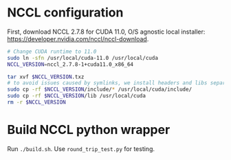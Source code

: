 # NCCL configuration

First, download NCCL 2.7.8 for CUDA 11.0, O/S agnostic local installer: https://developer.nvidia.com/nccl/nccl-download.

```bash
# Change CUDA runtime to 11.0
sudo ln -sfn /usr/local/cuda-11.0 /usr/local/cuda
NCCL_VERSION=nccl_2.7.8-1+cuda11.0_x86_64

tar xvf $NCCL_VERSION.txz
# to avoid issues caused by symlinks, we install headers and libs separately.
sudo cp -rf $NCCL_VERSION/include/* /usr/local/cuda/include/
sudo cp -rf $NCCL_VERSION/lib /usr/local/cuda
rm -r $NCCL_VERSION
```

# Build NCCL python wrapper

Run `./build.sh`. Use `round_trip_test.py` for testing.
